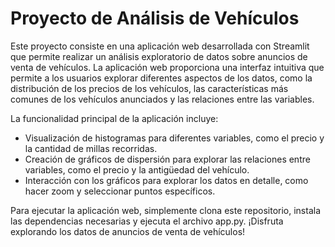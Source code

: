 # Proyecto de Análisis de Vehículos

Este proyecto consiste en una aplicación web desarrollada con Streamlit que permite realizar un análisis exploratorio de datos sobre anuncios de venta de vehículos. La aplicación web proporciona una interfaz intuitiva que permite a los usuarios explorar diferentes aspectos de los datos, como la distribución de los precios de los vehículos, las características más comunes de los vehículos anunciados y las relaciones entre las variables.

La funcionalidad principal de la aplicación incluye:
- Visualización de histogramas para diferentes variables, como el precio y la cantidad de millas recorridas.
- Creación de gráficos de dispersión para explorar las relaciones entre variables, como el precio y la antigüedad del vehículo.
- Interacción con los gráficos para explorar los datos en detalle, como hacer zoom y seleccionar puntos específicos.

Para ejecutar la aplicación web, simplemente clona este repositorio, instala las dependencias necesarias y ejecuta el archivo app.py. ¡Disfruta explorando los datos de anuncios de venta de vehículos!

